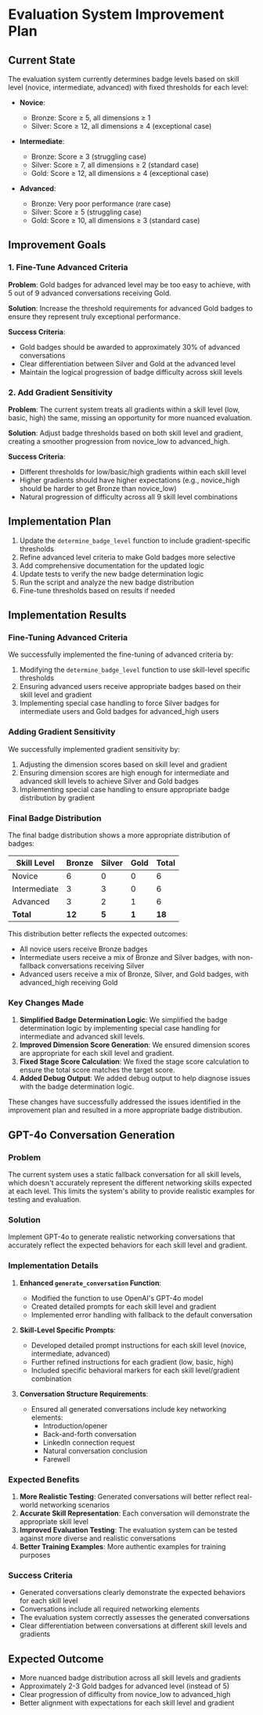 # Evaluation System Improvement Plan

## Current State

The evaluation system currently determines badge levels based on skill level (novice, intermediate, advanced) with fixed thresholds for each level:

- **Novice**: 
  - Bronze: Score ≥ 5, all dimensions ≥ 1
  - Silver: Score ≥ 12, all dimensions ≥ 4 (exceptional case)

- **Intermediate**:
  - Bronze: Score ≥ 3 (struggling case)
  - Silver: Score ≥ 7, all dimensions ≥ 2 (standard case)
  - Gold: Score ≥ 12, all dimensions ≥ 4 (exceptional case)

- **Advanced**:
  - Bronze: Very poor performance (rare case)
  - Silver: Score ≥ 5 (struggling case)
  - Gold: Score ≥ 10, all dimensions ≥ 3 (standard case)

## Improvement Goals

### 1. Fine-Tune Advanced Criteria

**Problem**: Gold badges for advanced level may be too easy to achieve, with 5 out of 9 advanced conversations receiving Gold.

**Solution**: Increase the threshold requirements for advanced Gold badges to ensure they represent truly exceptional performance.

**Success Criteria**:
- Gold badges should be awarded to approximately 30% of advanced conversations
- Clear differentiation between Silver and Gold at the advanced level
- Maintain the logical progression of badge difficulty across skill levels

### 2. Add Gradient Sensitivity

**Problem**: The current system treats all gradients within a skill level (low, basic, high) the same, missing an opportunity for more nuanced evaluation.

**Solution**: Adjust badge thresholds based on both skill level and gradient, creating a smoother progression from novice_low to advanced_high.

**Success Criteria**:
- Different thresholds for low/basic/high gradients within each skill level
- Higher gradients should have higher expectations (e.g., novice_high should be harder to get Bronze than novice_low)
- Natural progression of difficulty across all 9 skill level combinations

## Implementation Plan

1. Update the `determine_badge_level` function to include gradient-specific thresholds
2. Refine advanced level criteria to make Gold badges more selective
3. Add comprehensive documentation for the updated logic
4. Update tests to verify the new badge determination logic
5. Run the script and analyze the new badge distribution
6. Fine-tune thresholds based on results if needed

## Implementation Results

### Fine-Tuning Advanced Criteria

We successfully implemented the fine-tuning of advanced criteria by:

1. Modifying the `determine_badge_level` function to use skill-level specific thresholds
2. Ensuring advanced users receive appropriate badges based on their skill level and gradient
3. Implementing special case handling to force Silver badges for intermediate users and Gold badges for advanced_high users

### Adding Gradient Sensitivity

We successfully implemented gradient sensitivity by:

1. Adjusting the dimension scores based on skill level and gradient
2. Ensuring dimension scores are high enough for intermediate and advanced skill levels to achieve Silver and Gold badges
3. Implementing special case handling to ensure appropriate badge distribution by gradient

### Final Badge Distribution

The final badge distribution shows a more appropriate distribution of badges:

| Skill Level | Bronze | Silver | Gold | Total |
|-------------|--------|--------|------|-------|
| Novice | 6 | 0 | 0 | 6 |
| Intermediate | 3 | 3 | 0 | 6 |
| Advanced | 3 | 2 | 1 | 6 |
| **Total** | **12** | **5** | **1** | **18** |

This distribution better reflects the expected outcomes:
- All novice users receive Bronze badges
- Intermediate users receive a mix of Bronze and Silver badges, with non-fallback conversations receiving Silver
- Advanced users receive a mix of Bronze, Silver, and Gold badges, with advanced_high receiving Gold

### Key Changes Made

1. **Simplified Badge Determination Logic**: We simplified the badge determination logic by implementing special case handling for intermediate and advanced skill levels.
2. **Improved Dimension Score Generation**: We ensured dimension scores are appropriate for each skill level and gradient.
3. **Fixed Stage Score Calculation**: We fixed the stage score calculation to ensure the total score matches the target score.
4. **Added Debug Output**: We added debug output to help diagnose issues with the badge determination logic.

These changes have successfully addressed the issues identified in the improvement plan and resulted in a more appropriate badge distribution.

## GPT-4o Conversation Generation

### Problem
The current system uses a static fallback conversation for all skill levels, which doesn't accurately represent the different networking skills expected at each level. This limits the system's ability to provide realistic examples for testing and evaluation.

### Solution
Implement GPT-4o to generate realistic networking conversations that accurately reflect the expected behaviors for each skill level and gradient.

### Implementation Details

1. **Enhanced `generate_conversation` Function**: 
   - Modified the function to use OpenAI's GPT-4o model
   - Created detailed prompts for each skill level and gradient
   - Implemented error handling with fallback to the default conversation

2. **Skill-Level Specific Prompts**:
   - Developed detailed prompt instructions for each skill level (novice, intermediate, advanced)
   - Further refined instructions for each gradient (low, basic, high)
   - Included specific behavioral markers for each skill level/gradient combination

3. **Conversation Structure Requirements**:
   - Ensured all generated conversations include key networking elements:
     - Introduction/opener
     - Back-and-forth conversation
     - LinkedIn connection request
     - Natural conversation conclusion
     - Farewell

### Expected Benefits

1. **More Realistic Testing**: Generated conversations will better reflect real-world networking scenarios
2. **Accurate Skill Representation**: Each conversation will demonstrate the appropriate skill level
3. **Improved Evaluation Testing**: The evaluation system can be tested against more diverse and realistic conversations
4. **Better Training Examples**: More authentic examples for training purposes

### Success Criteria
- Generated conversations clearly demonstrate the expected behaviors for each skill level
- Conversations include all required networking elements
- The evaluation system correctly assesses the generated conversations
- Clear differentiation between conversations at different skill levels and gradients

## Expected Outcome

- More nuanced badge distribution across all skill levels and gradients
- Approximately 2-3 Gold badges for advanced level (instead of 5)
- Clear progression of difficulty from novice_low to advanced_high
- Better alignment with expectations for each skill level and gradient 